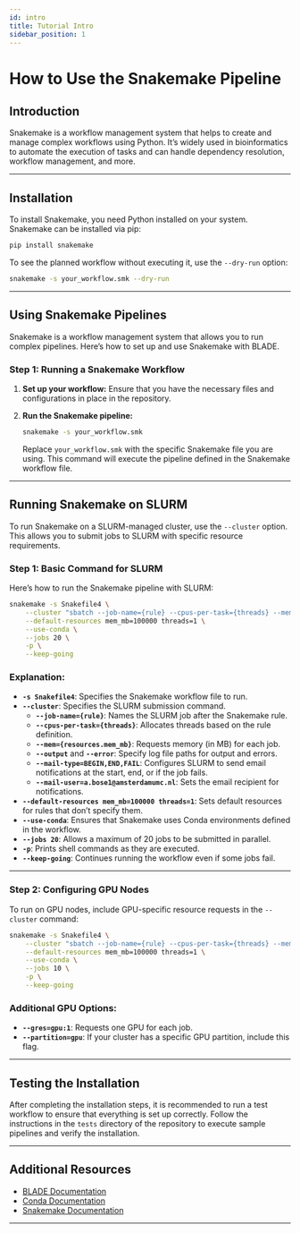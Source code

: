 ```yaml
---
id: intro
title: Tutorial Intro
sidebar_position: 1
---
```


# How to Use the Snakemake Pipeline

## Introduction

Snakemake is a workflow management system that helps to create and manage complex workflows using Python. It’s widely used in bioinformatics to automate the execution of tasks and can handle dependency resolution, workflow management, and more.

---

## Installation

To install Snakemake, you need Python installed on your system. Snakemake can be installed via pip:

```bash
pip install snakemake
```

To see the planned workflow without executing it, use the `--dry-run` option:

```bash
snakemake -s your_workflow.smk --dry-run
```

---

## Using Snakemake Pipelines

Snakemake is a workflow management system that allows you to run complex pipelines. Here’s how to set up and use Snakemake with BLADE.

### Step 1: Running a Snakemake Workflow

1. **Set up your workflow:** Ensure that you have the necessary files and configurations in place in the repository.

2. **Run the Snakemake pipeline:**

    ```bash
    snakemake -s your_workflow.smk
    ```

    Replace `your_workflow.smk` with the specific Snakemake file you are using. This command will execute the pipeline defined in the Snakemake workflow file.

---

## Running Snakemake on SLURM

To run Snakemake on a SLURM-managed cluster, use the `--cluster` option. This allows you to submit jobs to SLURM with specific resource requirements.

### Step 1: Basic Command for SLURM

Here’s how to run the Snakemake pipeline with SLURM:

```bash
snakemake -s Snakefile4 \
    --cluster "sbatch --job-name={rule} --cpus-per-task={threads} --mem={resources.mem_mb} --output=logs/%x-%j.out --error=logs/%x-%j.err --mail-type=BEGIN,END,FAIL --mail-user=a.bose1@amsterdamumc.nl" \
    --default-resources mem_mb=100000 threads=1 \
    --use-conda \
    --jobs 20 \
    -p \
    --keep-going
```

### Explanation:

- **`-s Snakefile4`**: Specifies the Snakemake workflow file to run.
- **`--cluster`**: Specifies the SLURM submission command.
  - **`--job-name={rule}`**: Names the SLURM job after the Snakemake rule.
  - **`--cpus-per-task={threads}`**: Allocates threads based on the rule definition.
  - **`--mem={resources.mem_mb}`**: Requests memory (in MB) for each job.
  - **`--output`** and **`--error`**: Specify log file paths for output and errors.
  - **`--mail-type=BEGIN,END,FAIL`**: Configures SLURM to send email notifications at the start, end, or if the job fails.
  - **`--mail-user=a.bose1@amsterdamumc.nl`**: Sets the email recipient for notifications.
- **`--default-resources mem_mb=100000 threads=1`**: Sets default resources for rules that don’t specify them.
- **`--use-conda`**: Ensures that Snakemake uses Conda environments defined in the workflow.
- **`--jobs 20`**: Allows a maximum of 20 jobs to be submitted in parallel.
- **`-p`**: Prints shell commands as they are executed.
- **`--keep-going`**: Continues running the workflow even if some jobs fail.

---

### Step 2: Configuring GPU Nodes

To run on GPU nodes, include GPU-specific resource requests in the `--cluster` command:

```bash
snakemake -s Snakefile4 \
    --cluster "sbatch --job-name={rule} --cpus-per-task={threads} --mem={resources.mem_mb} --gres=gpu:1 --output=logs/%x-%j.out --error=logs/%x-%j.err --mail-type=BEGIN,END,FAIL --mail-user=a.bose1@amsterdamumc.nl" \
    --default-resources mem_mb=100000 threads=1 \
    --use-conda \
    --jobs 10 \
    -p \
    --keep-going
```

### Additional GPU Options:

- **`--gres=gpu:1`**: Requests one GPU for each job.
- **`--partition=gpu`**: If your cluster has a specific GPU partition, include this flag.

---

## Testing the Installation

After completing the installation steps, it is recommended to run a test workflow to ensure that everything is set up correctly. Follow the instructions in the `tests` directory of the repository to execute sample pipelines and verify the installation.

---

## Additional Resources

- [BLADE Documentation](https://github.com/aryamaanbose/BLADE_tasks/wiki)
- [Conda Documentation](https://docs.conda.io/)
- [Snakemake Documentation](https://snakemake.readthedocs.io/)

---
```

